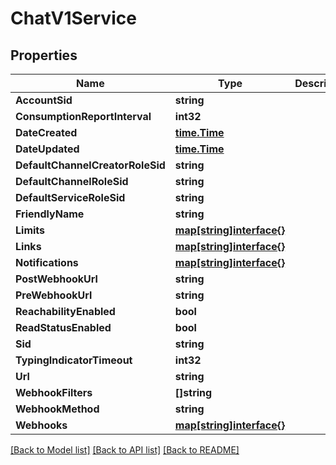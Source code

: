 # ChatV1Service

## Properties

Name | Type | Description | Notes
------------ | ------------- | ------------- | -------------
**AccountSid** | **string** |  | [optional] 
**ConsumptionReportInterval** | **int32** |  | [optional] 
**DateCreated** | [**time.Time**](time.Time.md) |  | [optional] 
**DateUpdated** | [**time.Time**](time.Time.md) |  | [optional] 
**DefaultChannelCreatorRoleSid** | **string** |  | [optional] 
**DefaultChannelRoleSid** | **string** |  | [optional] 
**DefaultServiceRoleSid** | **string** |  | [optional] 
**FriendlyName** | **string** |  | [optional] 
**Limits** | [**map[string]interface{}**](.md) |  | [optional] 
**Links** | [**map[string]interface{}**](.md) |  | [optional] 
**Notifications** | [**map[string]interface{}**](.md) |  | [optional] 
**PostWebhookUrl** | **string** |  | [optional] 
**PreWebhookUrl** | **string** |  | [optional] 
**ReachabilityEnabled** | **bool** |  | [optional] 
**ReadStatusEnabled** | **bool** |  | [optional] 
**Sid** | **string** |  | [optional] 
**TypingIndicatorTimeout** | **int32** |  | [optional] 
**Url** | **string** |  | [optional] 
**WebhookFilters** | **[]string** |  | [optional] 
**WebhookMethod** | **string** |  | [optional] 
**Webhooks** | [**map[string]interface{}**](.md) |  | [optional] 

[[Back to Model list]](../README.md#documentation-for-models) [[Back to API list]](../README.md#documentation-for-api-endpoints) [[Back to README]](../README.md)


